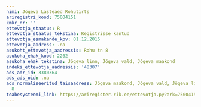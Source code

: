```yaml
---
nimi: Jõgeva Lasteaed Rohutirts
ariregistri_kood: 75004151
kmkr_nr: ''
ettevotja_staatus: R
ettevotja_staatus_tekstina: Registrisse kantud
ettevotja_esmakande_kpv: 01.12.2015
ettevotja_aadress: .na
asukoht_ettevotja_aadressis: Rohu tn 8
asukoha_ehak_kood: 2262
asukoha_ehak_tekstina: Jõgeva linn, Jõgeva vald, Jõgeva maakond
indeks_ettevotja_aadressis: '48307'
ads_adr_id: 3380364
ads_ads_oid: .na
ads_normaliseeritud_taisaadress: Jõgeva maakond, Jõgeva vald, Jõgeva linn, Rohu tn
  8
teabesysteemi_link: https://ariregister.rik.ee/ettevotja.py?ark=75004151&ref=rekvisiidid
---
```

